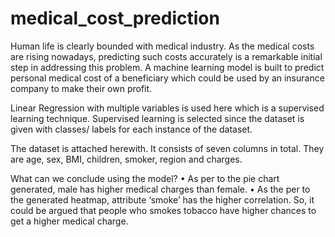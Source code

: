 # medical_cost_prediction
Human life is clearly bounded with medical industry. As the medical costs are rising nowadays, predicting such 
costs accurately is a remarkable initial step in addressing this problem. A machine learning model is built to 
predict personal medical cost of a beneficiary which could be used by an insurance company to make their own 
profit.

Linear Regression with multiple variables is used here which is a supervised learning technique. Supervised 
learning is selected since the dataset is given with classes/ labels for each instance of the dataset.

The dataset is attached herewith. It consists of seven columns in total. They are age, sex, BMI, children, smoker, 
region and charges.

What can we conclude using the model? 
• As per to the pie chart generated, male has higher medical charges than female. 
• As the per to the generated heatmap, attribute ‘smoke’ has the higher correlation. So, it could be argued that people who smokes tobacco have higher chances to get a higher medical charge.

